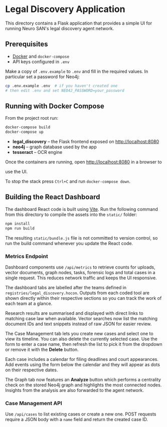 # Legal Discovery Application

This directory contains a Flask application that provides a simple UI for running
Neuro SAN's legal discovery agent network.

## Prerequisites

- [Docker](https://docs.docker.com/get-docker/) and `docker-compose`
- API keys configured in `.env`

Make a copy of `.env.example` to `.env` and fill in the required values. In
particular set a password for Neo4j:

```bash
cp .env.example .env  # if you haven't created one
# then edit .env and set NEO4J_PASSWORD=your_password
```

## Running with Docker Compose

From the project root run:

```bash
docker-compose build
docker-compose up
```


- **legal_discovery** – the Flask frontend exposed on <http://localhost:8080>
- **neo4j** – graph database used by the app
- **tesseract** – OCR engine

Once the containers are running, open <http://localhost:8080> in a browser to

use the UI.

To stop the stack press `Ctrl+C` and run `docker-compose down`.

## Building the React Dashboard

The dashboard React code is built using [Vite](https://vitejs.dev/). Run the
following command from this directory to compile the assets into the `static/`
folder:

```bash
npm install
npm run build
```

The resulting `static/bundle.js` file is not committed to version control, so run
the build command whenever you update the React code.

### Metrics Endpoint

Dashboard components use `/api/metrics` to retrieve counts for uploads,
vector documents, graph nodes, tasks, forensic logs and total cases in a single request.
This reduces network traffic and keeps the UI responsive.

The dashboard tabs are labelled after the teams defined in
`registries/legal_discovery.hocon`. Outputs from each coded tool are shown
directly within their respective sections so you can track the work of each
team at a glance.

Research results are summarised and displayed with direct links to matching
case law when available. Vector searches now list the matching document IDs
and text snippets instead of raw JSON for easier review.

The Case Management tab lets you create new cases and select one to view its
timeline. You can also delete the currently selected case. Use the form to
enter a case name, then refresh the list to pick it from the dropdown or remove
it with the **Delete** button.

Each case includes a calendar for filing deadlines and court appearances.
Add events using the form below the calendar and they will appear as dots on
their respective dates.

The Graph tab now features an **Analyze** button which performs a centrality
check on the stored Neo4j graph and highlights the most connected nodes.
Insights from the analysis are also forwarded to the agent network.

### Case Management API

Use `/api/cases` to list existing cases or create a new one. POST requests require a JSON body with a `name` field and return the created case ID.
